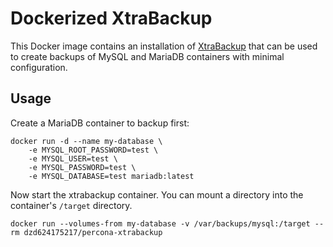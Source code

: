 Dockerized XtraBackup
=====================

This Docker image contains an installation of [XtraBackup](https://github.com/percona/percona-xtrabackup)
that can be used to create backups of MySQL and MariaDB containers with minimal configuration.

Usage
-----

Create a MariaDB container to backup first:

    docker run -d --name my-database \
        -e MYSQL_ROOT_PASSWORD=test \
        -e MYSQL_USER=test \
        -e MYSQL_PASSWORD=test \
        -e MYSQL_DATABASE=test mariadb:latest

Now start the xtrabackup container. You can mount a directory into the container's `/target` directory.

    docker run --volumes-from my-database -v /var/backups/mysql:/target --rm dzd624175217/percona-xtrabackup
